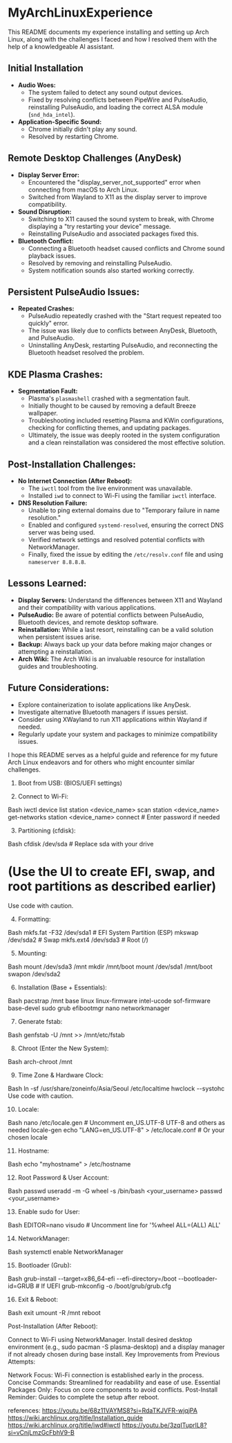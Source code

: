 # MyArchLinuxExperience

This README documents my experience installing and setting up Arch Linux, along with the challenges I faced and how I resolved them with the help of a knowledgeable AI assistant.

## Initial Installation

* **Audio Woes:**
    - The system failed to detect any sound output devices.
    - Fixed by resolving conflicts between PipeWire and PulseAudio, reinstalling PulseAudio, and loading the correct ALSA module (`snd_hda_intel`).
* **Application-Specific Sound:**
    - Chrome initially didn't play any sound.
    - Resolved by restarting Chrome.

## Remote Desktop Challenges (AnyDesk)

* **Display Server Error:**
    - Encountered the "display_server_not_supported" error when connecting from macOS to Arch Linux.
    - Switched from Wayland to X11 as the display server to improve compatibility.
* **Sound Disruption:**
    - Switching to X11 caused the sound system to break, with Chrome displaying a "try restarting your device" message.
    - Reinstalling PulseAudio and associated packages fixed this.
* **Bluetooth Conflict:**
    - Connecting a Bluetooth headset caused conflicts and Chrome sound playback issues.
    - Resolved by removing and reinstalling PulseAudio.
    - System notification sounds also started working correctly.

## Persistent PulseAudio Issues:

* **Repeated Crashes:**
    - PulseAudio repeatedly crashed with the "Start request repeated too quickly" error.
    - The issue was likely due to conflicts between AnyDesk, Bluetooth, and PulseAudio.
    - Uninstalling AnyDesk, restarting PulseAudio, and reconnecting the Bluetooth headset resolved the problem.

## KDE Plasma Crashes:

* **Segmentation Fault:**
    - Plasma's `plasmashell` crashed with a segmentation fault.
    - Initially thought to be caused by removing a default Breeze wallpaper.
    - Troubleshooting included resetting Plasma and KWin configurations, checking for conflicting themes, and updating packages.
    - Ultimately, the issue was deeply rooted in the system configuration and a clean reinstallation was considered the most effective solution.

## Post-Installation Challenges:

* **No Internet Connection (After Reboot):**
    - The `iwctl` tool from the live environment was unavailable.
    - Installed `iwd` to connect to Wi-Fi using the familiar `iwctl` interface.
* **DNS Resolution Failure:**
    - Unable to ping external domains due to "Temporary failure in name resolution."
    - Enabled and configured `systemd-resolved`, ensuring the correct DNS server was being used.
    - Verified network settings and resolved potential conflicts with NetworkManager.
    - Finally, fixed the issue by editing the `/etc/resolv.conf` file and using `nameserver 8.8.8.8`.

## Lessons Learned:

* **Display Servers:** Understand the differences between X11 and Wayland and their compatibility with various applications.
* **PulseAudio:** Be aware of potential conflicts between PulseAudio, Bluetooth devices, and remote desktop software.
* **Reinstallation:** While a last resort, reinstalling can be a valid solution when persistent issues arise.
* **Backup:** Always back up your data before making major changes or attempting a reinstallation.
* **Arch Wiki:** The Arch Wiki is an invaluable resource for installation guides and troubleshooting.

## Future Considerations:

- Explore containerization to isolate applications like AnyDesk.
- Investigate alternative Bluetooth managers if issues persist.
- Consider using XWayland to run X11 applications within Wayland if needed.
- Regularly update your system and packages to minimize compatibility issues.

I hope this README serves as a helpful guide and reference for my future Arch Linux endeavors and for others who might encounter similar challenges.

1. Boot from USB: (BIOS/UEFI settings)

2. Connect to Wi-Fi:

Bash
iwctl
device list
station <device_name> scan
station <device_name> get-networks
station <device_name> connect <SSID>  # Enter password if needed


3. Partitioning (cfdisk):

Bash
cfdisk /dev/sda  # Replace sda with your drive
# (Use the UI to create EFI, swap, and root partitions as described earlier)
Use code with caution.

4. Formatting:

Bash
mkfs.fat -F32 /dev/sda1  # EFI System Partition (ESP)
mkswap /dev/sda2          # Swap
mkfs.ext4 /dev/sda3        # Root (/)

5. Mounting:

Bash
mount /dev/sda3 /mnt
mkdir /mnt/boot
mount /dev/sda1 /mnt/boot
swapon /dev/sda2


6. Installation (Base + Essentials):

Bash
pacstrap /mnt base linux linux-firmware intel-ucode sof-firmware base-devel sudo grub efibootmgr nano networkmanager

7. Generate fstab:

Bash
genfstab -U /mnt >> /mnt/etc/fstab

8. Chroot (Enter the New System):

Bash
arch-chroot /mnt

9. Time Zone & Hardware Clock:

Bash
ln -sf /usr/share/zoneinfo/Asia/Seoul /etc/localtime
hwclock --systohc
Use code with caution.

10. Locale:

Bash
nano /etc/locale.gen   # Uncomment en_US.UTF-8 UTF-8 and others as needed
locale-gen
echo "LANG=en_US.UTF-8" > /etc/locale.conf  # Or your chosen locale

11. Hostname:

Bash
echo "myhostname" > /etc/hostname

12. Root Password & User Account:

Bash
passwd
useradd -m -G wheel -s /bin/bash <your_username>
passwd <your_username>

13. Enable sudo for User:

Bash
EDITOR=nano visudo  # Uncomment line for '%wheel ALL=(ALL) ALL'

14. NetworkManager:

Bash
systemctl enable NetworkManager

15. Bootloader (Grub):

Bash
grub-install --target=x86_64-efi --efi-directory=/boot --bootloader-id=GRUB # If UEFI
grub-mkconfig -o /boot/grub/grub.cfg

16. Exit & Reboot:

Bash
exit
umount -R /mnt
reboot

Post-Installation (After Reboot):

Connect to Wi-Fi using NetworkManager.
Install desired desktop environment (e.g., sudo pacman -S plasma-desktop) and a display manager if not already chosen during base install.
Key Improvements from Previous Attempts:

Network Focus: Wi-Fi connection is established early in the process.
Concise Commands: Streamlined for readability and ease of use.
Essential Packages Only: Focus on core components to avoid conflicts.
Post-Install Reminder: Guides to complete the setup after reboot.

references: 
https://youtu.be/68z11VAYMS8?si=RdaTKJVFR-wjqjPA
https://wiki.archlinux.org/title/Installation_guide
https://wiki.archlinux.org/title/iwd#iwctl
https://youtu.be/3zqITuprlL8?si=vCnjLmzGcFbhV9-B
